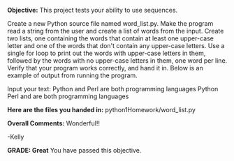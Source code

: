 ﻿**Objective:**
This project tests your ability to use sequences.

Create a new Python source file named word_list.py.
Make the program read a string from the user and create a list of words from the input.
Create two lists, one containing the words that contain at least one upper-case letter and one of the words that don't contain any upper-case letters.
Use a single for loop to print out the words with upper-case letters in them, followed by the words with no upper-case letters in them, one word per line.
Verify that your program works correctly, and hand it in.
Below is an example of output from running the program.

Input your text: Python and Perl are both programming languages
Python
Perl
and
are
both
programming
languages

**Here are the files you handed in:**
python1Homework/word_list.py

**Overall Comments:**
 Wonderful!!

-Kelly

**GRADE: Great**
 You have passed this objective.
